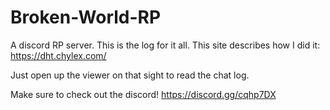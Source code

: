 # Broken-World-RP
A discord RP server. This is the log for it all.
This site describes how I did it: https://dht.chylex.com/

Just open up the viewer on that sight to read the chat log.

Make sure to check out the discord! https://discord.gg/cqhp7DX
